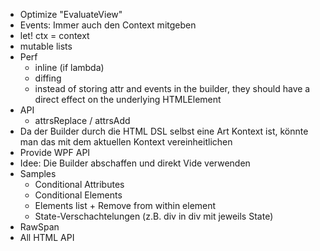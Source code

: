 * Optimize "EvaluateView"
* Events: Immer auch den Context mitgeben
* let! ctx = context
* mutable lists
* Perf
  * inline (if lambda)
  * diffing
  * instead of storing attr and events in the builder, they should have a direct effect on the underlying HTMLElement
* API
  * attrsReplace / attrsAdd
* Da der Builder durch die HTML DSL selbst eine Art Kontext ist, könnte man das mit dem aktuellen Kontext vereinheitlichen
* Provide WPF API
* Idee: Die Builder abschaffen und direkt Vide verwenden
* Samples
	* Conditional Attributes
	* Conditional Elements
	* Elements list + Remove from within element
	* State-Verschachtelungen (z.B. div in div mit jeweils State)
* RawSpan
* All HTML API
